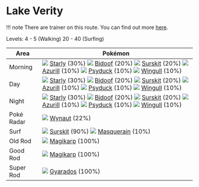 # Lake Verity

!!! note
    There are trainer on this route. You can find out more [here](/trainer_changes/lake_verity/).

Levels: 4 - 5 (Walking) 20 - 40 (Surfing)

Area       | Pokémon
---        | ---
Morning    | ![][396]  [Starly] (30%) ![][399]  [Bidoof] (20%) ![][283]  [Surskit] (20%)  ![][298]  [Azurill] (10%) ![][054]  [Psyduck] (10%) ![][278]  [Wingull] (10%)<br>
Day        | ![][396]  [Starly] (30%) ![][399]  [Bidoof] (20%) ![][283]  [Surskit] (20%)  ![][298]  [Azurill] (10%) ![][054]  [Psyduck] (10%) ![][278]  [Wingull] (10%)<br>
Night      | ![][396]  [Starly] (30%) ![][399]  [Bidoof] (20%) ![][283]  [Surskit] (20%)  ![][298]  [Azurill] (10%) ![][054]  [Psyduck] (10%) ![][278]  [Wingull] (10%)<br>
Poké Radar | ![][360]  [Wynaut] (22%)
Surf       | ![][283]  [Surskit] (90%) ![][284]  [Masquerain] (10%)
Old Rod    | ![][129]  [Magikarp] (100%)
Good Rod   | ![][129]  [Magikarp] (100%)
Super Rod  | ![][130]  [Gyarados] (100%)


[Psyduck]: /pokemon_changes/054/
[Magikarp]: /pokemon_changes/129/
[Gyarados]: /pokemon_changes/130/
[Wingull]: /pokemon_changes/278/
[Surskit]: /pokemon_changes/283/
[Masquerain]: /pokemon_changes/284/
[Azurill]: /pokemon_changes/298/
[Wynaut]: /pokemon_changes/360/
[Starly]: /pokemon_changes/396/
[Bidoof]: /pokemon_changes/399/
[054]: /img/pokemon/054.png
[129]: /img/pokemon/129.png
[130]: /img/pokemon/130.png
[278]: /img/pokemon/278.png
[283]: /img/pokemon/283.png
[284]: /img/pokemon/284.png
[298]: /img/pokemon/298.png
[360]: /img/pokemon/360.png
[396]: /img/pokemon/396.png
[399]: /img/pokemon/399.png
